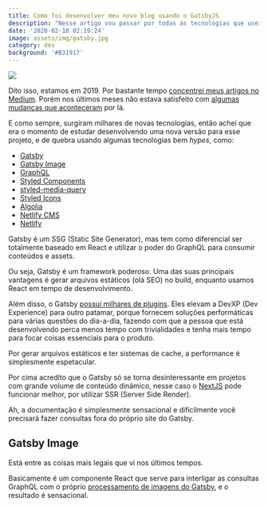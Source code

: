```yaml
---
title: Como foi desenvolver meu novo blog usando o GatsbyJS
description: "Nesse artigo vou passar por todas as tecnologias que usei aqui: GraphQL, Styled Components, Algolia, Netlify CMS e mais um monte de coisa \U0001F61C"
date: '2020-02-10 02:19:24'
image: assets/img/gatsby.jpg
category: dev
background: '#B31917'
---
```

![](assets/img/gatsby.jpg)



Dito isso, estamos em 2019. Por bastante tempo [concentrei meus artigos no Medium](https://medium.com/@felipefialho). Porém nos últimos meses não estava satisfeito com [algumas mudanças que aconteceram](https://willianjusten.com.br/diga-nao-ao-medium-tenha-sua-propria-plataforma/) por lá.

E como sempre, surgiram milhares de novas tecnologias, então achei que era o momento de estudar desenvolvendo uma nova versão para esse projeto, e de quebra usando algumas tecnologias bem *hypes*, como:

* [Gatsby](https://www.gatsbyjs.org/)
* [Gatsby Image](https://www.gatsbyjs.org/packages/gatsby-image/)
* [GraphQL](https://graphql.org/)
* [Styled Components](https://www.styled-components.com/)
* [styled-media-query](https://github.com/morajabi/styled-media-query)
* [Styled Icons](https://styled-icons.js.org/)
* [Algolia](https://www.algolia.com/products/instantsearch/)
* [Netlify CMS](https://www.netlifycms.org/)
* [Netlify](https://www.netlify.com/)

<!--EndFragment-->

<!--StartFragment-->

Gatsby é um SSG (Static Site Generator), mas tem como diferencial ser totalmente baseado em React e utilizar o poder do GraphQL para consumir conteúdos e assets.

Ou seja, Gatsby é um framework poderoso. Uma das suas principais vantagens é gerar arquivos estáticos (olá SEO) no build, enquanto usamos React em tempo de desenvolvimento.

Além disso, o Gatsby [possuí milhares de plugins](https://www.gatsbyjs.org/plugins/). Eles elevam a DevXP (Dev Experience) para outro patamar, porque fornecem soluções performáticas para várias questões do dia-a-dia, fazendo com que a pessoa que está desenvolvendo perca menos tempo com trivialidades e tenha mais tempo para focar coisas essenciais para o produto.

Por gerar arquivos estáticos e ter sistemas de cache, a performance é simplesmente espetacular.

Por cima acredito que o Gatsby só se torna desinteressante em projetos com grande volume de conteúdo dinâmico, nesse caso o [NextJS](https://nextjs.org/) pode funcionar melhor, por utilizar SSR (Server Side Render).

Ah, a documentação é simplesmente sensacional e dificilmente você precisará fazer consultas fora do próprio site do Gatsby.

## Gatsby Image

Está entre as coisas mais legais que vi nos últimos tempos.

Basicamente é um componente React que serve para interligar as consultas GraphQL com o próprio [processamento de imagens do Gatsby](https://image-processing.gatsbyjs.org/), e o resultado é sensacional.

<!--EndFragment-->
